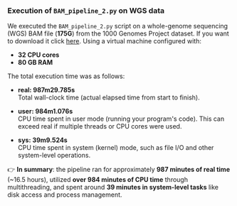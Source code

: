 ### Execution of `BAM_pipeline_2.py` on WGS data
We executed the `BAM_pipeline_2.py` script on a whole-genome sequencing (WGS) BAM file (**175G**) from the 1000 Genomes Project dataset. If you want to download it 
click [here](https://ftp.1000genomes.ebi.ac.uk/vol1/ftp/phase3/data/HG00096/high_coverage_alignment/HG00096.wgs.ILLUMINA.bwa.GBR.high_cov_pcr_free.20140203.bam). Using a virtual machine configured with:

- **32 CPU cores**  
- **80 GB RAM**

The total execution time was as follows:

- **real: 987m29.785s**  
  Total wall-clock time (actual elapsed time from start to finish).

- **user: 984m1.076s**  
  CPU time spent in user mode (running your program's code). This can exceed real if multiple threads or CPU cores were used.

- **sys: 39m9.524s**  
  CPU time spent in system (kernel) mode, such as file I/O and other system-level operations.

👉 **In summary**: the pipeline ran for approximately **987 minutes of real time** (~16.5 hours), utilized **over 984 minutes of CPU time** through multithreading, and spent around **39 minutes in system-level tasks** like disk access and process management.
